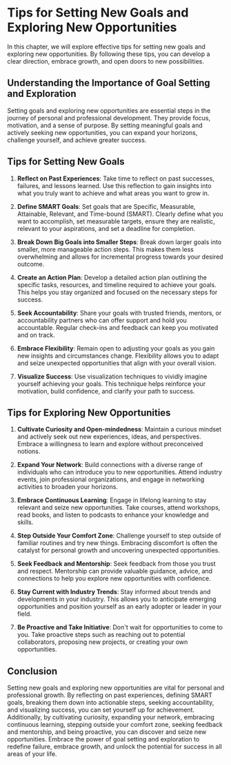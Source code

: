 Tips for Setting New Goals and Exploring New Opportunities
======================================================================

In this chapter, we will explore effective tips for setting new goals and exploring new opportunities. By following these tips, you can develop a clear direction, embrace growth, and open doors to new possibilities.

**Understanding the Importance of Goal Setting and Exploration**
----------------------------------------------------------------

Setting goals and exploring new opportunities are essential steps in the journey of personal and professional development. They provide focus, motivation, and a sense of purpose. By setting meaningful goals and actively seeking new opportunities, you can expand your horizons, challenge yourself, and achieve greater success.

**Tips for Setting New Goals**
------------------------------

1. **Reflect on Past Experiences**: Take time to reflect on past successes, failures, and lessons learned. Use this reflection to gain insights into what you truly want to achieve and what areas you want to grow in.

2. **Define SMART Goals**: Set goals that are Specific, Measurable, Attainable, Relevant, and Time-bound (SMART). Clearly define what you want to accomplish, set measurable targets, ensure they are realistic, relevant to your aspirations, and set a deadline for completion.

3. **Break Down Big Goals into Smaller Steps**: Break down larger goals into smaller, more manageable action steps. This makes them less overwhelming and allows for incremental progress towards your desired outcome.

4. **Create an Action Plan**: Develop a detailed action plan outlining the specific tasks, resources, and timeline required to achieve your goals. This helps you stay organized and focused on the necessary steps for success.

5. **Seek Accountability**: Share your goals with trusted friends, mentors, or accountability partners who can offer support and hold you accountable. Regular check-ins and feedback can keep you motivated and on track.

6. **Embrace Flexibility**: Remain open to adjusting your goals as you gain new insights and circumstances change. Flexibility allows you to adapt and seize unexpected opportunities that align with your overall vision.

7. **Visualize Success**: Use visualization techniques to vividly imagine yourself achieving your goals. This technique helps reinforce your motivation, build confidence, and clarify your path to success.

**Tips for Exploring New Opportunities**
----------------------------------------

1. **Cultivate Curiosity and Open-mindedness**: Maintain a curious mindset and actively seek out new experiences, ideas, and perspectives. Embrace a willingness to learn and explore without preconceived notions.

2. **Expand Your Network**: Build connections with a diverse range of individuals who can introduce you to new opportunities. Attend industry events, join professional organizations, and engage in networking activities to broaden your horizons.

3. **Embrace Continuous Learning**: Engage in lifelong learning to stay relevant and seize new opportunities. Take courses, attend workshops, read books, and listen to podcasts to enhance your knowledge and skills.

4. **Step Outside Your Comfort Zone**: Challenge yourself to step outside of familiar routines and try new things. Embracing discomfort is often the catalyst for personal growth and uncovering unexpected opportunities.

5. **Seek Feedback and Mentorship**: Seek feedback from those you trust and respect. Mentorship can provide valuable guidance, advice, and connections to help you explore new opportunities with confidence.

6. **Stay Current with Industry Trends**: Stay informed about trends and developments in your industry. This allows you to anticipate emerging opportunities and position yourself as an early adopter or leader in your field.

7. **Be Proactive and Take Initiative**: Don't wait for opportunities to come to you. Take proactive steps such as reaching out to potential collaborators, proposing new projects, or creating your own opportunities.

**Conclusion**
--------------

Setting new goals and exploring new opportunities are vital for personal and professional growth. By reflecting on past experiences, defining SMART goals, breaking them down into actionable steps, seeking accountability, and visualizing success, you can set yourself up for achievement. Additionally, by cultivating curiosity, expanding your network, embracing continuous learning, stepping outside your comfort zone, seeking feedback and mentorship, and being proactive, you can discover and seize new opportunities. Embrace the power of goal setting and exploration to redefine failure, embrace growth, and unlock the potential for success in all areas of your life.
